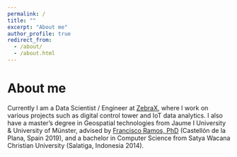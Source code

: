```yaml
---
permalink: /
title: ""
excerpt: "About me"
author_profile: true
redirect_from: 
  - /about/
  - /about.html
---
```



About me
======
Currently I am a Data Scientist / Engineer at [ZebraX](https://www.zebrax.id/), where I work on various projects such as digital control tower and IoT data analytics. I also have a master’s degree in Geospatial technologies from Jaume I University & University of Münster, advised by [Francisco Ramos, PhD](http://pixel.uji.es/francisco/) (Castellón de la Plana, Spain 2019), and a bachelor in Computer Science from Satya Wacana Christian University (Salatiga, Indonesia 2014).
